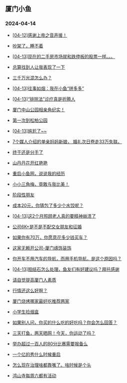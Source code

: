 ## 厦门小鱼 
### 2024-04-14

+ [[04-12]感谢上帝之音声援！](http://bbs.xmfish.com/read-htm-tid-18175179.html)

+ [吵架了，睡不着](http://bbs.xmfish.com/read-htm-tid-18175162.html)

+ [[04-13]现在的二手房市场就和跌停板的股票一样。。。](http://bbs.xmfish.com/read-htm-tid-18175289.html)

+ [总算找到人让我表现了一下](http://bbs.xmfish.com/read-htm-tid-18175264.html)

+ [三千万光混怎么办？](http://bbs.xmfish.com/read-htm-tid-18175280.html)

+ [[04-13]往事如烟：我在小鱼“拼多多”](http://bbs.xmfish.com/read-htm-tid-18175158.html)

+ [[04-13]“排除法”诊疗真是折腾人](http://bbs.xmfish.com/read-htm-tid-18175244.html)

+ [厦门中山公园相亲角纪实！](http://bbs.xmfish.com/read-htm-tid-18175412.html)

+ [第一次到松柏公园](http://bbs.xmfish.com/read-htm-tid-18175170.html)

+ [[04-13]尴尬了~~](http://bbs.xmfish.com/read-htm-tid-18175320.html)

+ [7个媒人介绍的单亲妈妈新娘，
婚礼次日卷走33万失联。](http://bbs.xmfish.com/read-htm-tid-18175291.html)

+ [终于还是分手了](http://bbs.xmfish.com/read-htm-tid-18175196.html)

+ [山丹丹花开红艳艳](http://bbs.xmfish.com/read-htm-tid-18175249.html)

+ [重启小鱼网，说说我的经历](http://bbs.xmfish.com/read-htm-tid-18175477.html)

+ [小小三角梅，竟敢与我比美！](http://bbs.xmfish.com/read-htm-tid-18175432.html)

+ [阶段性朋友](http://bbs.xmfish.com/read-htm-tid-18175347.html)

+ [成本20元，你猜包了多少个水饺呢？](http://bbs.xmfish.com/read-htm-tid-18175491.html)

+ [[04-13]这2个月照顾老人真的要精神崩溃了](http://bbs.xmfish.com/read-htm-tid-18175480.html)

+ [公司6K+是不是不配交女朋友和征婚](http://bbs.xmfish.com/read-htm-tid-18175360.html)

+ [如果你有70万，你愿意花多少钱买车？](http://bbs.xmfish.com/read-htm-tid-18175507.html)

+ [这家无赖开公司-厦门琢饰装饰](http://bbs.xmfish.com/read-htm-tid-18175570.html)

+ [你开车不用汽车的导航，而用手机导航，是这个原因吗？](http://bbs.xmfish.com/read-htm-tid-18175501.html)

+ [[04-13]胆结石怎么处理，鱼友们有好建议吗？拜托感谢](http://bbs.xmfish.com/read-htm-tid-18175399.html)

+ [请自觉提高厦门人素质](http://bbs.xmfish.com/read-htm-tid-18175615.html)

+ [行情还这么好啊？](http://bbs.xmfish.com/read-htm-tid-18175597.html)

+ [厦门烧烤哪家最好吃推荐两家](http://bbs.xmfish.com/read-htm-tid-18175564.html)

+ [小学生捡烟盒](http://bbs.xmfish.com/read-htm-tid-18175454.html)

+ [如果别人问，你买的什么吃的好吃吗？你会怎么回答？](http://bbs.xmfish.com/read-htm-tid-18175629.html)

+ [三天打鱼，两天晒网！今天，你运动了吗？](http://bbs.xmfish.com/read-htm-tid-18175561.html)

+ [举办超过一百人的80分比赛需要报备么](http://bbs.xmfish.com/read-htm-tid-18175645.html)

+ [一个亿的秀什么时候重启](http://bbs.xmfish.com/read-htm-tid-18175540.html)

+ [怎么现在治理啥都靠嘴了。啥时候是个头](http://bbs.xmfish.com/read-htm-tid-18175538.html)

+ [鸿山寺每周六都有活动](http://bbs.xmfish.com/read-htm-tid-18175536.html)

